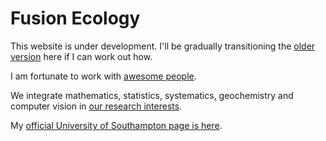 # Fusion Ecology

This website is under development. I'll be gradually transitioning the [older version](http://fusionecology.org/FusionEcology/index.html) here if I can work out how. 

I am fortunate to work with [awesome people](https://tomezard.github.io/team). 

We integrate mathematics, statistics, systematics, geochemistry and computer vision in [our research interests](https://tomezard.github.io/research).

My [official University of Southampton page is here](https://www.southampton.ac.uk/oes/about/staff/te1e12.page). 
